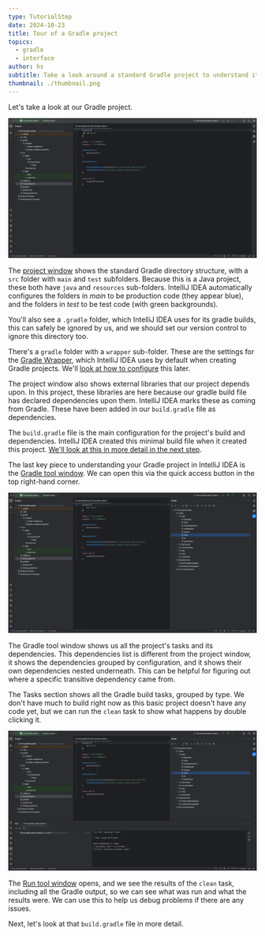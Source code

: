 ```yaml
---
type: TutorialStep
date: 2024-10-23
title: Tour of a Gradle project
topics:
  - gradle
  - interface
author: hs
subtitle: Take a look around a standard Gradle project to understand it better.
thumbnail: ./thumbnail.png
---
```


Let's take a look at our Gradle project.

![Gradle project](./project.png)

The [project window](https://www.jetbrains.com/help/idea/project-tool-window.html) shows the standard Gradle directory structure, with a `src` folder with `main` and `test` subfolders. Because this is a Java project, these both have `java` and `resources` sub-folders. IntelliJ IDEA automatically configures the folders in _main_ to be production code (they appear blue), and the folders in _test_ to be test code (with green backgrounds).

You'll also see a `.gradle` folder, which IntelliJ IDEA uses for its gradle builds, this can safely be ignored by us, and we should set our version control to ignore this directory too.

There's a `gradle` folder with a `wrapper` sub-folder. These are the settings for the [Gradle Wrapper](https://docs.gradle.org/current/userguide/gradle_wrapper.html), which IntelliJ IDEA uses by default when creating Gradle projects. We'll [look at how to configure](../gradle-wrapper/) this later.

The project window also shows external libraries that our project depends upon. In this project, these libraries are here because our gradle build file has declared dependencies upon them. IntelliJ IDEA marks these as coming from Gradle. These have been added in our `build.gradle` file as dependencies.

The `build.gradle` file is the main configuration for the project's build and dependencies. IntelliJ IDEA created this minimal build file when it created this project. [We'll look at this in more detail in the next step](../the-build-gradle-file/).

The last key piece to understanding your Gradle project in IntelliJ IDEA is the [Gradle tool window](https://www.jetbrains.com/help/idea/jetgradle-tool-window.html). We can open this via the quick access button in the top right-hand corner.

![Gradle tool window](./gradle-window.png)

The Gradle tool window shows us all the project's tasks and its dependencies. This dependencies list is different from the project window, it shows the dependencies grouped by configuration, and it shows their own dependencies nested underneath. This can be helpful for figuring out where a specific transitive dependency came from.

The Tasks section shows all the Gradle build tasks, grouped by type. We don't have much to build right now as this basic project doesn't have any code yet, but we can run the `clean` task to show what happens by double clicking it.

![Build success](./build-successful.png)

The [Run tool window](https://www.jetbrains.com/help/idea/run-tool-window.html) opens, and we see the results of the `clean` task, including all the Gradle output, so we can see what was run and what the results were. We can use this to help us debug problems if there are any issues.

Next, let's look at that `build.gradle` file in more detail.
